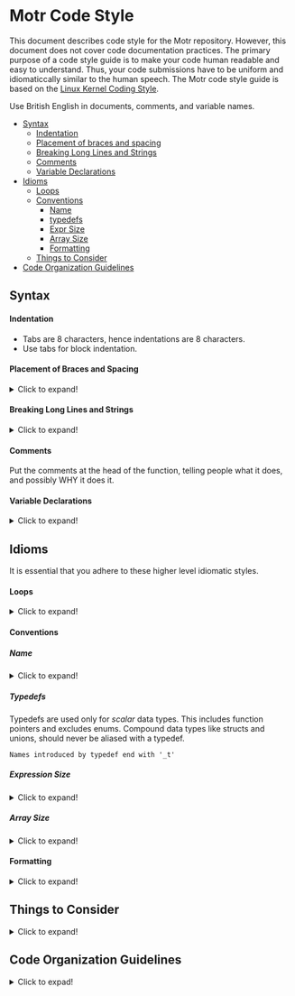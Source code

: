 # Motr Code Style

This document describes code style for the Motr repository. However, this document does not cover code documentation practices. The primary purpose of a code style guide is to make your code human readable and easy to understand. Thus, your code submissions have to be uniform and idiomaticcally similar to the human speech. The Motr code style guide is based on the [Linux Kernel Coding Style](https://www.kernel.org/doc/Documentation/process/coding-style.rst).

Use British English in documents, comments, and variable names.

- [Syntax](#Syntax)
  + [Indentation](#Indentation)
  + [Placement of braces and spacing](#Placement-of-Braces-and-Spacing)
  + [Breaking Long Lines and Strings](#Breaking-Long-Lines-and-Strings)
  + [Comments](#Comments)
  + [Variable Declarations](#Variable-Declarations)
- [Idioms](#Idioms)
  + [Loops](#Loops)
  + [Conventions](#Conventions)
    * [Name](#Name)
    * [typedefs](#Typedefs)
    * [Expr Size](#Expression-Size)
    * [Array Size](#Array-Size)
    * [Formatting](#Formatting)
   + [Things to Consider](#Things-to-Consider)
- [Code Organization Guidelines](#Code-Organization-Guidelines)

## Syntax

#### Indentation

- Tabs are 8 characters, hence indentations are 8 characters.
- Use tabs for block indentation.

#### Placement of Braces and Spacing

<details>
  <summary>Click to expand!</summary>
  <p>
    
- Do not add a blank space at the end of a line.
- You can omit braces around single statement blocks. The preferred way of placing braces, as ascertained by Kernighan and Ritchie, is to put the opening brace last on the line, and put the closing brace first:
        
  ```c
        
   if (condition) {
           branch0;
   } else {
           branch1;
   }

   func(arg0, arg1, ...);

   while (condition) {
                 body;
   }

   switch (expression) {
   case VALUE0:
   branch0;
   case VALUE1:
           branch1;
   ...
   default:
           defaultbranch;
   }
   ```
   
   </p>
   </details>
   
#### Breaking Long Lines and Strings

<details>
  <summary>Click to expand!</summary>
  <p>

- A continuous line starts a column after the last unclosed opening parenthesis.

  ```c
          
  M0_ASSERT(ergo(service != NULL,
                 m0_rpc_service_invariant(service) &&
                 service->svc_state == M0_RPC_SERVICE_STATE_INITIALISED));
  ```

- You should not begin a new line with an operator.

  ```c
          
  if (pl_oldrec->pr_let_id != stl->ls_enum->le_type->let_id ||
     pl_oldrec->pr_attr.pa_N != pl->pl_attr.pa_N) {
   }
  ```
  
  </p>
  </details>
 
#### Comments

Put the comments at the head of the function, telling people what it does, and possibly WHY it does it.
    
#### Variable Declarations

<details>
  <summary>Click to expand!</summary>
  <p>
    
- Align the identifier names and not the asterisks or type-declaration related decorations.
- This rule is applicable to block-level variable declarations as well.

     ```c
         
        struct foo {
              const char        *f_name;
              uint32_t           f_id;
              const struct bar  *f_bar;
              int                (*f_callback)(struct foo *f, int flag);
         };
     
     ```
     
     </p>
     </details>
     
## Idioms

It is essential that you adhere to these higher level idiomatic styles.

#### Loops

<details>
  <summary>Click to expand!</summary>
  <p>
    
- To write a loop that is repeated N times: 
        
  ```c
  
     for (i = 0; i < N; ++i) {
                          body;
     }

     or, if appropriate,

     m0_forall(i, N, body);   
  ```

- An infinite loop is written as:

  ```c
  while (1) {
        ...
  }
  ```
  </p>
  </details>

#### Conventions 

##### Name

<details>
  <summary>Click to expand!</summary>
  <p>
    
Add a short (1--4 characters) prefix to the struct and union member names. 

  ```c
  
  struct misc_imperium_translatio {
         destination_t mit_rome[3]; /* there shall be no fourth Rome */
         enum reason   mit_why;
  };
  ```

**Rationale:** Prefixes make searching for field names easier.

</p>
</details>

##### Typedefs 

Typedefs are used only for *scalar* data types. This includes function pointers and excludes enums. Compound data types like structs and unions, should never be aliased with a typedef.

`Names introduced by typedef end with '_t'`

##### Expression Size

<details>
  <summary>Click to expand!</summary>
  <p>
    
The size of expression is preferred to the size of type.

```c

   struct foo *bar = m0_alloc(sizeof *bar);
```

**Rationale:** Code changes remain impact when the bar type changes.  

</p>
</details>

##### Array Size 

<details>
  <summary>Click to expand!</summary>
  <p>
    
To iterate over indices of an array `X` use the `ARRAY_SIZE(X)` macro instead of explicitly writing the array size.

 ```c
 
     #define MAX_DEGREE_OF_SEPARATION (7)
     int degrees_of_separation[MAX_DEGREE_OF_SEPARATION + 1];
     for (i = 0; i < ARRAY_SIZE(degrees_of_separation); ++i) {
         body;
     }
  ```
**Rationale:** Use the Array_Size(X) macro to ensure that the code remains correct when the array declaration changes. 

:page_with_curl: **Note:** Always ensure that your code is autonomous to keep the code correct and consistent despite changes.

</p>
</details>

#### Formatting

<details>
  <summary>Click to expand!</summary>
  <p>
    
- Ensure that you differentiate NULL, 0, and `false` to emphasize a pointer, boolean, and integer—including code success or failure.

```c

   if (p == NULL) { /* assumes that p is a pointer */
   } else if (q != 0) { /* q is an integer */
   } else if (r) { /* r is a boolean */
   }
```
- Never use `if (r == true)`
- Use `?:` form of ternary operator—a gcc-extension like:
  `a ?: b ?: c ?: ...` - this expression will return the first non-zero value among a, b, c. 
  - Operands, including `a` can have any suitable type.
- Wherever possible, simplify.

  `return q != 0` - to return q and,
  `return expr ? 0 : 1` - to return !expr. Specifically, never use `(x == true)` or `(x == false)` instead of `(x)` or `(!x)` respectively.

   **Rationale:** If `(x == true)` is clearer than `(x)`. Then `((x == true) == true)` is even more clearer.
- Use `!!x` to convert a *boolean* integer into an *arithmetic* integer.
  - Use C99 bool type.

- Provide globally visible names.

  ```c
  
      struct m0_<module>_<noun> { ... }; /* data-type */
      int    m0_<module>_<noun>[size];   /* variable */
      int    m0_<module>_<noun>_<verb>(...); /* function */
      bool   m0_<module>_<noun>_is_<adjective>(...); /* predicate function */
   ```

- Static names don't have `m0_` prefix. 
- Function pointers within *operation structs* count as *static*. 
- Capitalize the names of constants. 
- Functions that are not static and globally exported, and shared only across multiple files within a module are prefixed with `m0_<module-name>__`. This rule applies to invariants as well.
- Use C99 designated initializers.

  ```c
  
     static const struct foo bar = { /* initialize a struct */
              .field0 = ...,
              .field1 = { /* initialize an array */
                       [3] = ...,
                       [0] = ...
               },
               ...
      };
  ```

- Avoid implicit field initialization using designated initializers.
  
  **Rationale:** This helps you to find all struct fields while letting you document the default value of a field.
- Use enums to define numerical constants.

  ```c
  
      enum LSD_HASHTABLE_PARAMS {
              LHP_PRIME   = 32416190071ULL,
              LHP_ORDER   = 11,
              LHP_SIZE    = 1 << LHP_ORDER,
              LHP_MASK    = LHP_SIZE - 1,
              LHP_FACTOR0 = 0.577215665,
              LHP_FACTOR1,
              LHP_FACTOR2
      };
   ```

  **Rationale:** enums as opposed to #defines, have types that are visible in a debugger.

- Prefer using inline functions over macros.
  
  **Rationale:** This is due to evaluation rules that perform type-checking and check for sane arguments.
- Prefer using Non-inline functions over inline functions, unless performance measurements show otherwise.

  **Rationale:** breakpoint can be placed within a non-inline function. Stack trace is more reliable with non-inline functions. Instruction cache pollution is reduced.
- Use macros only when you cannot achieve the end goal with other language constructs. 
  - While creating a macro ensure that you:
    - Evaluate arguments only once
    - Perform type-check. For more information, refer to the `min_t()` macro in the [Linux Kernel Coding Style](https://www.kernel.org/doc/Documentation/process/coding-style.rst)
    - Never affect control flow from a macro.
    - Capitalize the macro name.
    - Ensure that you correctly parenthesize a macro so that it works across any context.
    - Use the following return code conventions:
      - Return 1 for success
      - Use 0 for failure
      - Use positive values for other non failure conditions
- Use `const` for documentation and help for type-checker. 
  - Do not use casts to trick the type-checking system into believing your consts. 
    - A typical scenario is where the function doesn't let you modify its *input struct argument*, except for locking and unlocking within a struct. In this case, don't use *const*, instead, document why this argument isn't a constant.
- Ensure that the *control flow statement conditions* have no impacts.

  ```c
  
      alive = qoo_is_alive(elvis);
      if (alive) { /* rather than if (qoo_is_alive(elvis)) */
               ...
      }
  ```
  **Rationale:** with this convention statement coverage metric is more adequate.

- Use **C** precedence rules to omit noise in `_obvious_` expressions.

  `(left <= x && x < right)  /* not ((left <= x) && (x < right)) */` 
  
  But don't overdo it, for example: `(mask << (bits & 0xf)) /* not (mask << bits & 0xf) */`.

- Use assertions freely to verify state invariants. An asserted expression should have no impacts.
- Factor common code—always prefer creating a common helper function than copying code.

  **Rationale:** This helps you avoid duplication of bugs.
- Use standard scalar data type with explicit width, instead of using `long` or `int`. 
  **Example:**
  
  Use `int32_t, int64_t, uint32_t, uint64_t` - to represent 32-bits, 64-bits integers, unsigned 32-bits, and unsigned 64-bits integers respectively.
  
  **Rationale:** Lets you avoid inconsistent data structures on different arch.
- There is no comparison between signed and unsigned qualifiers without an explicit casting. The canonical order of type qualifiers in declarations and definitions is

  `{static|extern|auto} {const|volatile} typename`
  - when using long or long long qualifiers, use `omit int`.
  - Declare one variable per line.
  - Avoid bit-fields and use explicit bit manipulations with integer types.
  
    **Rationale:** This eliminates non-atomic access to bit-fields and implicit integer promotion.

- Avoid dead assignments and initializations—assignments that get overwritten before the variable is read.

  ```c
  
      int x = 0;
      if (y)
        x = foo();
          else
        x = bar();
    ```
  - Instead, initialize a variable with a meaningful value, when the latter is known.
  
    **Rationale:** Dead initializations potentially hide errors. If, after the code restructuring, the variable remains un-initialized in a conditional branch or in a loop that might execute 0 times, the initializer will suppress compiler warning.

- All header files should begin with `#pragma once`, followed by a conventional `#ifndef` include guard.

  ```c
  
      #pragma once
      #ifndef __MOTR_SUBSYS_HEADER_H__
      #define __MOTR_SUBSYS_HEADER_H__
      ...
      #endif /* __MOTR_SUBSYS_HEADER_H__ */
   ```

    Notice, that the include guards should use names conforming to the regular expression: `__MOTR_\w+_H__`. This is required for a build script which automatically checks for the correctness of include guards and reports duplicates.
- Specify invariants as a conjunction of positive properties that are reliable than using disjunction of exceptions. Use `m0_*_forall()` macros to build conjunctions over containers and sequences.
  - In invariants use `_0C()` macro to record a failed conjunct.
- A header file should include only headers that are necessary for the header to pass compilation. Use forward declarations instead of includes wherever possible. `.c` files should include all necessary headers directly, without relaying on headers that are already included. 
  - Do not include headers unnecessarily. 
  - If the included header is for a few definitions as opposed to the whole interface, these symbols should be mentioned in the comment on the `#include` line.
  
    **Rationale:** This reduces dependencies between modules, makes it easy to restructure the inclusion tree, and results in faster compilation faster.
- Use `M0_LOG()` from `lib/trace.h` instead of `printf(3)/printk()` in all source files which are part of `libmotr.so library` or `m0tr.ko module` helper utilities like UT, ST. Modules should use `printf(3)/printk())`.
  - Consider using `M0_LOG()` with meaningful information to describe important error conditions. Preferably, this should be included near the place where the error is detected.
  
    ```c
  
    reply = m0_fop_alloc(&m0_reply_fopt, NULL);
    if (reply == NULL)
               M0_LOG(M0_ERROR, "failed to allocate reply fop");
    ```

  - Try to describe the error using current and not the low-level context as this might already have been logged by the other func.
    
    **Example:** `failed to allocate memory` is not an ideal error message.
  - Choose an appropriate trace level for each `M0_LOG()`. You can find the general guidelines for the same at `lib/trace.h` - `m0_trace_level` enum documentation.
  - Consider using `M0_ENTRY()/M0_LEAVE()` at function's entry and exit points. 
  - Use `M0_RC()` and `M0_ERR_INFO()` to explicitly return from function, which conforms to the standard return code convention.
  - Leaf level error is an error returned by a non-Motr function. Wrap the error code for a *leaf level* function error that is initially produced by the function in `M0_ERR()`.

    ```c
    
        result = M0_ERR(-EFAULT);
        ...
        return M0_RC(result);
        or
        return M0_ERR(-EIO);
    ```
  - A non-leaf error should be reported rarely. This is to avoid artificial code complication arising out of reporting an error just for the sake of reporting. 
  
    **Example:**
    
    You can report no-leaf errors like:  
     
     ```c
     
        result = m0_foo(bar);
        if (result != 0)
                return M0_ERR(result);
     ```

     Avoid reporting errors like: 

     ```c
     
        result = m0_foo(bar);
        ...
        return result == 0 ? M0_RC(0) : M0_ERR(result);
     ```

      **Rationale:** Error reporting through `M0_ERR()` is important for log analysis. Reporting leaf errors is more important, because you can trace upward call-chain easily.
 
 </p>
 </details>

## Things to Consider

<details>
  <summary>Click to expand!</summary>
  <p>

- Locks should outlive the object(s) they are protecting. The code below illustrates a common mistake:

    ```c
  
    struct foo {
    ...
    /* Protects foo object from concurrent modifications. */
    struct m0_mutex f_lock;
    };
    int foo_init(struct foo * foo) {
    m0_mutex_init( & foo -> f_lock);
    m0_mutex_lock( & foo -> f_lock);
    /* ... Initialize foo ... */
    m0_mutex_unlock( & foo -> f_lock);
    }
    void foo_fini(struct foo * foo) {
    m0_mutex_lock( & foo -> f_lock);
    /* ... Finalize foo ... */
    m0_mutex_unlock( & foo -> f_lock);
    m0_mutex_fini( & foo -> f_lock); /* <--- Thread A */
    }
    int foo_modify(struct foo * foo, ...) {
    m0_mutex_lock( & foo -> f_lock);
    /* ... Modify field(s) of foo ... */
    /* <--- Thread B */
    m0_mutex_unlock( & foo -> f_lock);
    }
    ```
    
  Here it is possible that some thread (B) tries to unlock the mutex, which is already finalized by another thread (A). A general rule of thumb is that object creation and destruction should be protected by *existential lock(s)*, with a lifetime that's longer than that of the object.
  
  </p>
  </details>

## Code Organization Guidelines

<details>
  <summary>Click to expad!</summary>
  <p>

Traditional code organization techniques, taught in universities, include modularity, layering, information hiding, and maintaining abstraction boundaries. They tend to produce code, which is easy to modify and re-factor, and are, hence, very important. Their utility is highest in the projects that experience constant frequent modifications. Such projects or phases of projects cannot be long. In a long term project, where code lives around for many years, different considerations start playing an increasing role.

Consider an example, a stable project sees relatively infrequent addition of the new features, the most typical use of source code by a programmer in bug analysis. The programmer starts with a failure report, performance degradation, or test failure and looks through the area of code that is suspect. If the Programmer fails to find the problem  in this identified area, which is usually the case sice all obvious bugs are already ironed out: the programmer proceeds to the other modules, recursively.

There are two observations that can be drawn out of this:

1. Code is mostly read, not written. The stabler the project, the more predominant the reads. This is because its hard to find bugs that remain in the code and to fix one bug, one has to analyze many lines of code.
2. The assumption while reading the code is that it is incorrect.

The second point is contrary to the principles of information hiding and abstraction boundaries, where module A, which uses module B, is analyzed
under the assumption that neither of them has bugs. Abstraction boundary is not only not helpful, but directly detrimental, because every call from A to B has needs to be followed and one cannot rely on invariants. The more rigorous the abstraction, the more effort is spent jumping around the abstraction wall.

Over time, large and long term projects, such as Lustre and Linux kernel, have demonstrated that after a certain threshold, readability is at least as important as modifiability. In such projects, abstraction and modularity are properties of the software *design*. In turn, the code that is produced from the design, is optimised for long term readability. 

It is therefore necessary that you:

- Keep the code *visually* compact. The amount of code that is visible on the screen is very important. 
- Blank lines are a precious resource.
- Avoid using all forms of redundant Hungarian notations. For example, don't put information about parameters in the function name as parameters are already present at the call-site. 
  - A typical call for `m0_mod_call_with_bar()` would look like `m0_mod_call_with_bar(foo, bar)`. Not only is *bar* is redundant, it is also ill-favoured. Use a thesaurus for describing `call_with_x" vs. "call_with_y"`.
- Wrapping the field access in an accessor function is a gratuitous abstraction, which should be used sparingly and only if it makes code more compact. Field accesses have great properties such a side-effect freedom that are important for code analysis, which the function wrapper hides. 
  - Besides that, the C type system doesn't handle constants in this case, unless you have *two* wrappers.
- More generally, abstractions should be introduced for design purposes. For example, to mark a point of possible variability. 
  - Do not create Sub-modules, data-structures, and operation vectors to keep things small. 
  - Remember, in the long term, refactoring is easy.
